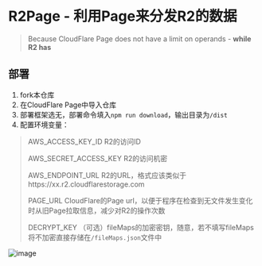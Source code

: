 # R2Page - 利用Page来分发R2的数据

> Because CloudFlare Page does not have a limit on operands - **while R2 has**

## 部署

1. fork本仓库
2. 在CloudFlare Page中导入仓库
3. 部署框架选无，部署命令填入`npm run download`，输出目录为`/dist`
4. 配置环境变量：
   
   
> AWS_ACCESS_KEY_ID R2的访问ID
> 
> AWS_SECRET_ACCESS_KEY R2的访问机密
> 
> AWS_ENDPOINT_URL R2的URL，格式应该类似于https://xx.r2.cloudflarestorage.com
> 
> PAGE_URL CloudFlare的Page url，以便于程序在检查到无文件发生变化时从旧Page拉取信息，减少对R2的操作次数
> 
> DECRYPT_KEY （可选）fileMaps的加密密钥，随意，若不填写fileMaps将不加密直接存储在`/fileMaps.json`文件中
> 

![image](https://github.com/ChenYFan/R2Page/assets/53730587/dc512eb9-de6f-410f-8166-c17da3f2976b)

